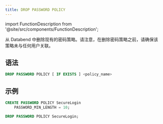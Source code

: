 ```yaml
---
title: DROP PASSWORD POLICY
---
```

import FunctionDescription from '@site/src/components/FunctionDescription';

<FunctionDescription description="Introduced or updated: v1.2.283"/>

从 Databend 中删除现有的密码策略。请注意，在删除密码策略之前，请确保该策略未与任何用户关联。

## 语法

```sql
DROP PASSWORD POLICY [ IF EXISTS ] <policy_name>
```

## 示例

```sql
CREATE PASSWORD POLICY SecureLogin
    PASSWORD_MIN_LENGTH = 10;

DROP PASSWORD POLICY SecureLogin;
```